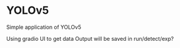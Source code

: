 # YOLOv5
Simple application of YOLOv5

Using gradio UI to get data
Output will be saved in run/detect/exp?
